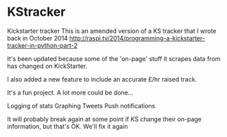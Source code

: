 # KStracker
Kickstarter tracker
This is an amended version of a KS tracker that I wrote back in October 2014
http://raspi.tv/2014/programming-a-kickstarter-tracker-in-python-part-2

It's been updated because some of the 'on-page' stuff it scrapes data from has changed on KickStarter.

I also added a new feature to include an accurate £/hr raised track.

It's a fun project. A lot more could be done...

Logging of stats
Graphing
Tweets
Push notifications

It will probably break again at some point if KS change their on-page information, but that's OK. 
We'll fix it again
